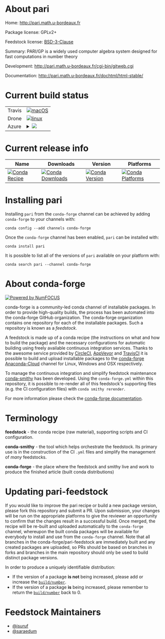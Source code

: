 About pari
==========

Home: http://pari.math.u-bordeaux.fr

Package license: GPLv2+

Feedstock license: [BSD-3-Clause](https://github.com/conda-forge/pari-feedstock/blob/master/LICENSE.txt)

Summary: PARI/GP is a widely used computer algebra system designed for fast computations in number theory

Development: http://pari.math.u-bordeaux.fr/cgi-bin/gitweb.cgi

Documentation: http://pari.math.u-bordeaux.fr/dochtml/html-stable/

Current build status
====================


<table><tr>
    <td>Travis</td>
    <td>
      <a href="https://travis-ci.com/conda-forge/pari-feedstock">
        <img alt="macOS" src="https://img.shields.io/travis/com/conda-forge/pari-feedstock/master.svg?label=macOS">
      </a>
    </td>
  </tr><tr>
    <td>Drone</td>
    <td>
      <a href="https://cloud.drone.io/conda-forge/pari-feedstock">
        <img alt="linux" src="https://img.shields.io/drone/build/conda-forge/pari-feedstock/master.svg?label=Linux">
      </a>
    </td>
  </tr>
    
  <tr>
    <td>Azure</td>
    <td>
      <details>
        <summary>
          <a href="https://dev.azure.com/conda-forge/feedstock-builds/_build/latest?definitionId=755&branchName=master">
            <img src="https://dev.azure.com/conda-forge/feedstock-builds/_apis/build/status/pari-feedstock?branchName=master">
          </a>
        </summary>
        <table>
          <thead><tr><th>Variant</th><th>Status</th></tr></thead>
          <tbody><tr>
              <td>linux_64</td>
              <td>
                <a href="https://dev.azure.com/conda-forge/feedstock-builds/_build/latest?definitionId=755&branchName=master">
                  <img src="https://dev.azure.com/conda-forge/feedstock-builds/_apis/build/status/pari-feedstock?branchName=master&jobName=linux&configuration=linux_64_" alt="variant">
                </a>
              </td>
            </tr><tr>
              <td>linux_aarch64</td>
              <td>
                <a href="https://dev.azure.com/conda-forge/feedstock-builds/_build/latest?definitionId=755&branchName=master">
                  <img src="https://dev.azure.com/conda-forge/feedstock-builds/_apis/build/status/pari-feedstock?branchName=master&jobName=linux&configuration=linux_aarch64_" alt="variant">
                </a>
              </td>
            </tr><tr>
              <td>linux_ppc64le</td>
              <td>
                <a href="https://dev.azure.com/conda-forge/feedstock-builds/_build/latest?definitionId=755&branchName=master">
                  <img src="https://dev.azure.com/conda-forge/feedstock-builds/_apis/build/status/pari-feedstock?branchName=master&jobName=linux&configuration=linux_ppc64le_" alt="variant">
                </a>
              </td>
            </tr><tr>
              <td>osx_64</td>
              <td>
                <a href="https://dev.azure.com/conda-forge/feedstock-builds/_build/latest?definitionId=755&branchName=master">
                  <img src="https://dev.azure.com/conda-forge/feedstock-builds/_apis/build/status/pari-feedstock?branchName=master&jobName=osx&configuration=osx_64_" alt="variant">
                </a>
              </td>
            </tr>
          </tbody>
        </table>
      </details>
    </td>
  </tr>
</table>

Current release info
====================

| Name | Downloads | Version | Platforms |
| --- | --- | --- | --- |
| [![Conda Recipe](https://img.shields.io/badge/recipe-pari-green.svg)](https://anaconda.org/conda-forge/pari) | [![Conda Downloads](https://img.shields.io/conda/dn/conda-forge/pari.svg)](https://anaconda.org/conda-forge/pari) | [![Conda Version](https://img.shields.io/conda/vn/conda-forge/pari.svg)](https://anaconda.org/conda-forge/pari) | [![Conda Platforms](https://img.shields.io/conda/pn/conda-forge/pari.svg)](https://anaconda.org/conda-forge/pari) |

Installing pari
===============

Installing `pari` from the `conda-forge` channel can be achieved by adding `conda-forge` to your channels with:

```
conda config --add channels conda-forge
```

Once the `conda-forge` channel has been enabled, `pari` can be installed with:

```
conda install pari
```

It is possible to list all of the versions of `pari` available on your platform with:

```
conda search pari --channel conda-forge
```


About conda-forge
=================

[![Powered by NumFOCUS](https://img.shields.io/badge/powered%20by-NumFOCUS-orange.svg?style=flat&colorA=E1523D&colorB=007D8A)](http://numfocus.org)

conda-forge is a community-led conda channel of installable packages.
In order to provide high-quality builds, the process has been automated into the
conda-forge GitHub organization. The conda-forge organization contains one repository
for each of the installable packages. Such a repository is known as a *feedstock*.

A feedstock is made up of a conda recipe (the instructions on what and how to build
the package) and the necessary configurations for automatic building using freely
available continuous integration services. Thanks to the awesome service provided by
[CircleCI](https://circleci.com/), [AppVeyor](https://www.appveyor.com/)
and [TravisCI](https://travis-ci.com/) it is possible to build and upload installable
packages to the [conda-forge](https://anaconda.org/conda-forge)
[Anaconda-Cloud](https://anaconda.org/) channel for Linux, Windows and OSX respectively.

To manage the continuous integration and simplify feedstock maintenance
[conda-smithy](https://github.com/conda-forge/conda-smithy) has been developed.
Using the ``conda-forge.yml`` within this repository, it is possible to re-render all of
this feedstock's supporting files (e.g. the CI configuration files) with ``conda smithy rerender``.

For more information please check the [conda-forge documentation](https://conda-forge.org/docs/).

Terminology
===========

**feedstock** - the conda recipe (raw material), supporting scripts and CI configuration.

**conda-smithy** - the tool which helps orchestrate the feedstock.
                   Its primary use is in the construction of the CI ``.yml`` files
                   and simplify the management of *many* feedstocks.

**conda-forge** - the place where the feedstock and smithy live and work to
                  produce the finished article (built conda distributions)


Updating pari-feedstock
=======================

If you would like to improve the pari recipe or build a new
package version, please fork this repository and submit a PR. Upon submission,
your changes will be run on the appropriate platforms to give the reviewer an
opportunity to confirm that the changes result in a successful build. Once
merged, the recipe will be re-built and uploaded automatically to the
`conda-forge` channel, whereupon the built conda packages will be available for
everybody to install and use from the `conda-forge` channel.
Note that all branches in the conda-forge/pari-feedstock are
immediately built and any created packages are uploaded, so PRs should be based
on branches in forks and branches in the main repository should only be used to
build distinct package versions.

In order to produce a uniquely identifiable distribution:
 * If the version of a package **is not** being increased, please add or increase
   the [``build/number``](https://conda.io/docs/user-guide/tasks/build-packages/define-metadata.html#build-number-and-string).
 * If the version of a package **is** being increased, please remember to return
   the [``build/number``](https://conda.io/docs/user-guide/tasks/build-packages/define-metadata.html#build-number-and-string)
   back to 0.

Feedstock Maintainers
=====================

* [@isuruf](https://github.com/isuruf/)
* [@saraedum](https://github.com/saraedum/)

